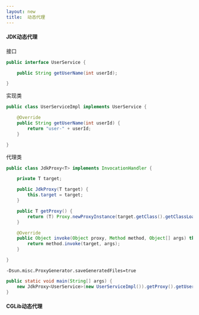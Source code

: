 ```yaml
---
layout: new
title:  动态代理
---
```


#### JDK动态代理

接口

```java
public interface UserService {

    public String getUserName(int userId);

}
```

实现类

```java
public class UserServiceImpl implements UserService {

    @Override
    public String getUserName(int userId) {
        return "user-" + userId;
    }

}
```

代理类

```java
public class JdkProxy<T> implements InvocationHandler {

    private T target;

    public JdkProxy(T target) {
        this.target = target;
    }

    public T getProxy() {
        return (T) Proxy.newProxyInstance(target.getClass().getClassLoader(), target.getClass().getInterfaces(), this);
    }

    @Override
    public Object invoke(Object proxy, Method method, Object[] args) throws Throwable {
        return method.invoke(target, args);
    }

}
```

```-Dsun.misc.ProxyGenerator.saveGeneratedFiles=true```

```java
public static void main(String[] args) {
    new JdkProxy<UserService>(new UserServiceImpl()).getProxy().getUserName(1000);
}
```

#### CGLib动态代理
